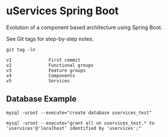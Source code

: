 # uServices Spring Boot

Evolution of a component based architecture using Spring Boot.

See Git tags for step-by-step notes.

```
git tag -ln

v1              First commit
v2              Functional groups
v3              Feature groups
v4              Components
v5              Services
```

## Database Example

```
mysql -uroot --execute="create database uservices_test"

mysql -uroot --execute="grant all on uservices_test.* to 'uservices'@'localhost' identified by 'uservices';"
```


